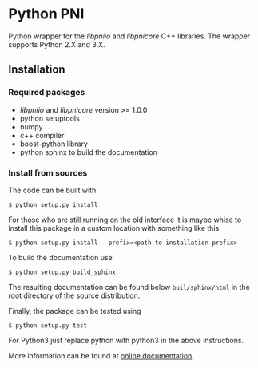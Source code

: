 # Python PNI 

Python wrapper for the *libpniio* and *libpnicore* C++ libraries. The wrapper
supports Python 2.X and 3.X.

## Installation

### Required packages

* *libpniio* and *libpnicore* version >= 1.0.0
* python setuptools
* numpy
* c++ compiler
* boost-python library
* python sphinx to build the documentation


### Install from sources

The code can be built with 

```
$ python setup.py install 
```

For those who are still running on the old interface it is maybe whise to
install this package in a custom location with something like this 

```
$ python setup.py install --prefix=<path to installation prefix>
```

To build the documentation use 

```
$ python setup.py build_sphinx
```

The resulting documentation can be found below `buil/sphinx/html` in the root
directory of the source distribution.

Finally, the package can be tested using 

```
$ python setup.py test 
```

For Python3 just replace python with python3 in the above instructions.

More information can be found at [online documentation](https://pni-libraries.github.io/python-pni/index.html).